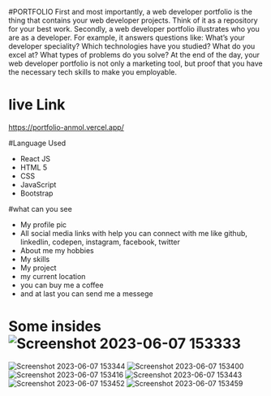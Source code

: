 #PORTFOLIO
First and most importantly, a web developer portfolio is the thing that contains your web developer projects.
Think of it as a repository for your best work.
Secondly, a web developer portfolio illustrates who you are as a developer. For example, it answers questions like:
What’s your developer speciality?
Which technologies have you studied?
What do you excel at?
What types of problems do you solve?
At the end of the day, your web developer portfolio is not only a marketing tool, but proof that you have the necessary tech skills to make you employable.

# live Link
https://portfolio-anmol.vercel.app/

#Language Used
* React JS
* HTML 5
* CSS
* JavaScript
* Bootstrap

#what can you see
* My profile pic 
* All social media links with help you can connect with me like github, linkedIin, codepen, instagram, facebook, twitter 
* About me my hobbies 
* My skills
* My project
* my current location
* you can buy me a coffee
* and at last you can send me a messege

# Some insides ![Screenshot 2023-06-07 153333](https://github.com/Techanmolporwal/portfolio/assets/89104678/618cae0a-7834-407d-bd54-4f84316e52e8)
![Screenshot 2023-06-07 153344](https://github.com/Techanmolporwal/portfolio/assets/89104678/477e847c-f30e-47aa-8ae6-57f433c9cc41)
![Screenshot 2023-06-07 153400](https://github.com/Techanmolporwal/portfolio/assets/89104678/ecebfa3b-0814-462d-94ea-24b633295419)
![Screenshot 2023-06-07 153416](https://github.com/Techanmolporwal/portfolio/assets/89104678/8d574017-6a7e-4427-8d40-e9bd335e22ce)
![Screenshot 2023-06-07 153443](https://github.com/Techanmolporwal/portfolio/assets/89104678/767f6780-90a3-426f-8862-41f6c3227524)
![Screenshot 2023-06-07 153452](https://github.com/Techanmolporwal/portfolio/assets/89104678/48bcc741-4045-4c8a-acf4-b6918d05a06a)
![Screenshot 2023-06-07 153459](https://github.com/Techanmolporwal/portfolio/assets/89104678/e3209370-8418-4a3a-bdbd-0d64df5a12f2)
